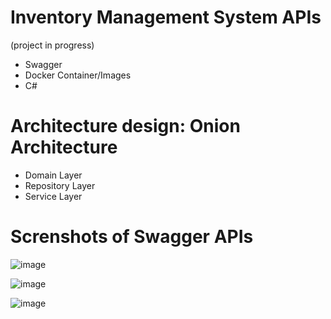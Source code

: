 # Inventory Management System APIs
(project in progress)

- Swagger
- Docker Container/Images
- C#
  
# Architecture design: Onion Architecture
- Domain Layer
- Repository Layer
- Service Layer

# Screnshots of Swagger APIs
![image](https://github.com/MKW420/RepoInventory/assets/61581315/7647fdb6-6791-4d87-aaa2-123ac63acb96)

![image](https://github.com/MKW420/RepoInventory/assets/61581315/c66cdd7c-2d12-463b-aec8-ca10e4bad9c3)


![image](https://github.com/MKW420/RepoInventory/assets/61581315/3d493310-6279-4f0a-9277-49dd2c8a3120)



  
